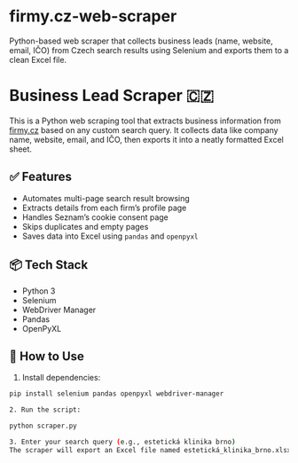 # firmy.cz-web-scraper
Python-based web scraper that collects business leads (name, website, email, IČO) from Czech search results using Selenium and exports them to a clean Excel file.
# Business Lead Scraper 🇨🇿

This is a Python web scraping tool that extracts business information from [firmy.cz](https://www.firmy.cz) based on any custom search query. It collects data like company name, website, email, and IČO, then exports it into a neatly formatted Excel sheet.

## ✅ Features
- Automates multi-page search result browsing
- Extracts details from each firm’s profile page
- Handles Seznam’s cookie consent page
- Skips duplicates and empty pages
- Saves data into Excel using `pandas` and `openpyxl`

## 📦 Tech Stack
- Python 3
- Selenium
- WebDriver Manager
- Pandas
- OpenPyXL

## 🚀 How to Use
1. Install dependencies:
```bash
pip install selenium pandas openpyxl webdriver-manager

2. Run the script:

python scraper.py

3. Enter your search query (e.g., estetická klinika brno)
The scraper will export an Excel file named estetická_klinika_brno.xlsx.
